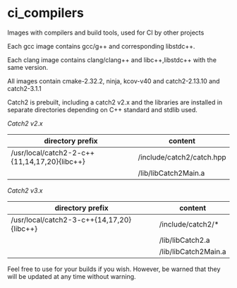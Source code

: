 # ci_compilers
Images with compilers and build tools, used for CI by other projects

Each gcc image contains gcc/g++ and corresponding libstdc++.

Each clang image contains clang/clang++ and libc++,libstdc++ with the same version.

All images contain cmake-2.32.2, ninja, kcov-v40 and catch2-2.13.10 and catch2-3.1.1

Catch2 is prebuilt, including a catch2 v2.x and the libraries are installed in separate directories depending on C++ standard and stdlib used.

*Catch2 v2.x*

| directory prefix                           | content                   |
|--------------------------------------------|---------------------------|
|/usr/local/catch2-2-c++{11,14,17,20}{libc++}| /include/catch2/catch.hpp |
|                                            | /lib/libCatch2Main.a      |

*Catch2 v3.x*

| directory prefix                          | content              |
|-------------------------------------------|----------------------|
| /usr/local/catch2-3-c++{14,17,20}{libc++} | /include/catch2/*    |
|                                           | /lib/libCatch2.a     |
|                                           | /lib/libCatch2Main.a |

Feel free to use for your builds if you wish. However, be warned that they will be updated at any time without warning.
  